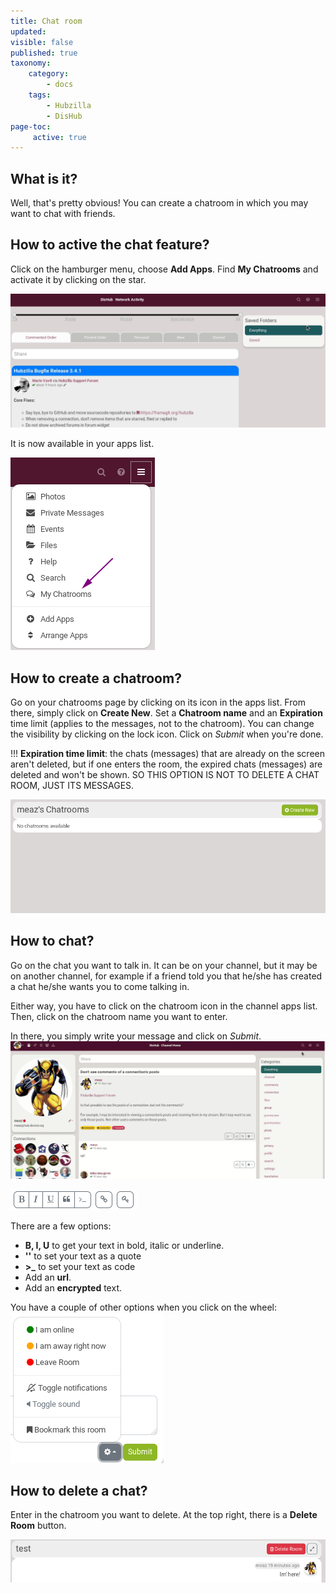 ```yaml
---
title: Chat room
updated:
visible: false
published: true
taxonomy:
    category:
        - docs
    tags:
        - Hubzilla
        - DisHub
page-toc:
     active: true
---
```


## What is it?
Well, that's pretty obvious! You can create a chatroom in which you may want to chat with friends.

## How to active the chat feature?
Click on the hamburger menu, choose **Add Apps**. Find **My Chatrooms** and activate it by clicking on the star.

![Chat_activate](en/Chat_activate.gif)

It is now available in your apps list.

![Chat_app](en/Chat_app.png)

## How to create a chatroom?
Go on your chatrooms page by clicking on its icon in the apps list.
From there, simply click on **Create New**. Set a **Chatroom name** and an **Expiration** time limit (applies to the messages, not to the chatroom). You can change the visibility by clicking on the lock icon. Click on *Submit* when you're done.

!!! **Expiration time limit**: the chats (messages) that are already on the screen aren't deleted, but if one enters the room, the expired chats (messages) are deleted and won't be shown. SO THIS OPTION IS NOT TO DELETE A CHAT ROOM, JUST ITS MESSAGES.


![Chat_create](en/Chat_create.gif)

## How to chat?
Go on the chat you want to talk in. It can be on your channel, but it may be on another channel, for example if a friend told you that he/she has created a chat he/she wants you to come talking in.

Either way, you have to click on the chatroom icon in the channel apps list. Then, click on the chatroom name you want to enter.

In there, you simply write your message and click on *Submit*.
![Chat_enter](en/Chat_enter.gif)

![Chat_icons](en/Chat_icons.png)

There are a few options:
- **B, I, U** to get your text in bold, italic or underline.
- **''** to set your text as a quote
- **>_** to set your text as code
- Add an **url**.
- Add an **encrypted** text.

You have a couple of other options when you click on the wheel:
![Chat_icons](en/Chat_icons2.png)

## How to delete a chat?
Enter in the chatroom you want to delete. At the top right, there is a **Delete Room** button.

![Chat_delete](en/Chat_delete.png)
